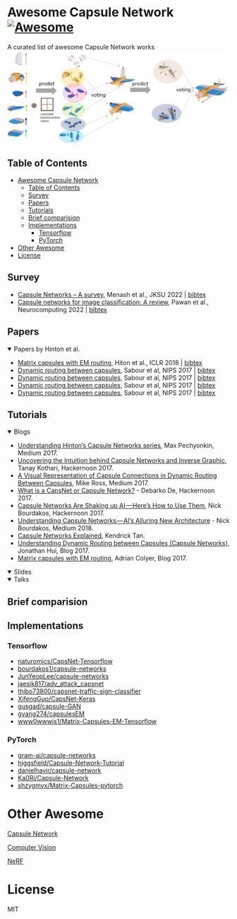 # Awesome Capsule Network [![Awesome](https://cdn.rawgit.com/sindresorhus/awesome/d7305f38d29fed78fa85652e3a63e154dd8e8829/media/badge.svg)](https://github.com/sindresorhus/awesome)
A curated list of awesome Capsule Network works
<img src="assets\Routing-plan.png" />

## Table of Contents

- [Awesome Capsule Network ](#awesome-capsule-network-)
  - [Table of Contents](#table-of-contents)
  - [Survey](#survey)
  - [Papers](#papers)
  - [Tutorials](#tutorials)
  - [Brief comparision](#brief-comparision)
  - [Implementations](#implementations)
    - [Tensorflow](#tensorflow)
    - [PyTorch](#pytorch)
- [Other Awesome](#other-awesome)
- [License](#license)

## Survey

- [Capsule Networks – A survey](https://www.sciencedirect.com/science/article/pii/S1319157819309322), Menash et al., JKSU 2022 | [bibtex](assets\citations.txt#L5)
- [Capsule networks for image classification: A review](https://www.sciencedirect.com/science/article/pii/S0925231222010657), Pawan et al., Neurocomputing 2022 | [bibtex](assets\citations.txt#L12)

## Papers
<details open>
<summary>Papers by Hinton et al.</summary>

- [Matrix capsules with EM routing](https://openreview.net/pdf?id=HJWLfGWRb), Hiton et al., ICLR 2018 | [bibtex](assets\citations.txt#L20)
- [Dynamic routing between capsules](https://proceedings.neurips.cc/paper_files/paper/2017/hash/2cad8fa47bbef282badbb8de5374b894-Abstract.html), Sabour et al, NIPS 2017 | [bibtex](assets\citations.txt#L28)
- [Dynamic routing between capsules](https://proceedings.neurips.cc/paper_files/paper/2017/hash/2cad8fa47bbef282badbb8de5374b894-Abstract.html), Sabour et al, NIPS 2017 | [bibtex](assets\citations.txt#L28)
- [Dynamic routing between capsules](https://proceedings.neurips.cc/paper_files/paper/2017/hash/2cad8fa47bbef282badbb8de5374b894-Abstract.html), Sabour et al, NIPS 2017 | [bibtex](assets\citations.txt#L28)
- [Dynamic routing between capsules](https://proceedings.neurips.cc/paper_files/paper/2017/hash/2cad8fa47bbef282badbb8de5374b894-Abstract.html), Sabour et al, NIPS 2017 | [bibtex](assets\citations.txt#L28)

</details>

## Tutorials
<details open>
<summary>Blogs</summary>

- [Understanding Hinton’s Capsule Networks series](https://medium.com/ai%C2%B3-theory-practice-business/understanding-hintons-capsule-networks-part-i-intuition-b4b559d1159b), Max Pechyonkin, Medium 2017.
- [Uncovering the Intuition behind Capsule Networks and Inverse Graphic](https://hackernoon.com/uncovering-the-intuition-behind-capsule-networks-and-inverse-graphics-part-i-7412d121798d),  Tanay Kothari, Hackernoon 2017.
- [A Visual Representation of Capsule Connections in Dynamic Routing Between Capsules](https://medium.com/@mike_ross/a-visual-representation-of-capsule-network-computations-83767d79e737), Mike Ross, Medium 2017.
- [What is a CapsNet or Capsule Network?](https://hackernoon.com/what-is-a-capsnet-or-capsule-network-2bfbe48769cc) - Debarko De, Hackernoon 2017.
- [Capsule Networks Are Shaking up AI — Here’s How to Use Them](https://hackernoon.com/capsule-networks-are-shaking-up-ai-heres-how-to-use-them-c233a0971952), Nick Bourdakos, Hackernoon 2017.
- [Understanding Capsule Networks — AI’s Alluring New Architecture](https://medium.freecodecamp.org/understanding-capsule-networks-ais-alluring-new-architecture-bdb228173ddc) - Nick Bourdakos, Medium 2018.
- [Capsule Networks Explained](https://kndrck.co/posts/capsule_networks_explained/), Kendrick Tan.
- [Understanding Dynamic Routing between Capsules (Capsule Networks)](https://jhui.github.io/2017/11/03/Dynamic-Routing-Between-Capsules/), Jonathan Hui, Blog 2017.
- [Matrix capsules with EM routing](https://blog.acolyer.org/2017/11/14/matrix-capsules-with-em-routing/), Adrian Colyer, Blog 2017.

</details>

<details open>
<summary>Slides</summary>
</details>

<details open>
<summary>Talks</summary>
</details>

## Brief comparision

## Implementations

### Tensorflow

- [naturomics/CapsNet-Tensorflow](https://github.com/naturomics/CapsNet-Tensorflow)
- [bourdakos1/capsule-networks](https://github.com/bourdakos1/capsule-networks)
- [JunYeopLee/capsule-networks](https://github.com/JunYeopLee/capsule-networks)
- [jaesik817/adv_attack_capsnet](https://github.com/jaesik817/adv_attack_capsnet)
- [thibo73800/capsnet-traffic-sign-classifier](https://github.com/thibo73800/capsnet-traffic-sign-classifier)
- [XifengGuo/CapsNet-Keras](https://github.com/XifengGuo/CapsNet-Keras)
- [gusgad/capsule-GAN](https://github.com/gusgad/capsule-GAN)
- [gyang274/capsulesEM](https://github.com/gyang274/capsulesEM)
- [www0wwwjs1/Matrix-Capsules-EM-Tensorflow](https://github.com/www0wwwjs1/Matrix-Capsules-EM-Tensorflow)

### PyTorch

- [gram-ai/capsule-networks](https://github.com/gram-ai/capsule-networks)
- [higgsfield/Capsule-Network-Tutorial](https://github.com/higgsfield/Capsule-Network-Tutorial)
- [danielhavir/capsule-network](https://github.com/danielhavir/capsule-network)
- [Ka0Ri/Capsule-Network](https://github.com/Ka0Ri/Capsule-Network)
- [shzygmyx/Matrix-Capsules-pytorch](https://github.com/shzygmyx/Matrix-Capsules-pytorch)

# Other Awesome
[Capsule Network](https://github.com/sekwiatkowski/awesome-capsule-networks)

[Computer Vision](https://github.com/jbhuang0604/awesome-computer-vision/tree/master)

[NeRF](https://github.com/awesome-NeRF/awesome-NeRF)

# License 
MIT
